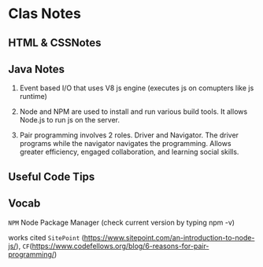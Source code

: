 # Clas  Notes
## HTML & CSSNotes 

  
## Java Notes 
1. Event based I/O that uses V8 js engine (executes js on comupters like js runtime)

1. Node and NPM are used to install and run various build tools. It allows Node.js to run js on the server. 

1. Pair programming involves 2 roles. Driver and Navigator. The driver programs while the navigator navigates the programming. Allows greater efficiency, engaged collaboration, and learning social skills. 

## Useful Code Tips

## Vocab
`NPM` Node Package Manager (check current version by typing npm -v)

works cited `SitePoint` (https://www.sitepoint.com/an-introduction-to-node-js/), `CF`(https://www.codefellows.org/blog/6-reasons-for-pair-programming/)